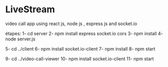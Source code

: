 # LiveStream
video call app using react js, node js , express js and socket.io


étapes:
1- cd server
2- npm install express socket.io cors
3- npm install
4- node server.js

5- cd ../client
6- npm install socket.io-client
7- npm install
8- npm start

9- cd ../video-call-viewer
10- npm install socket.io-client
11- npm start
